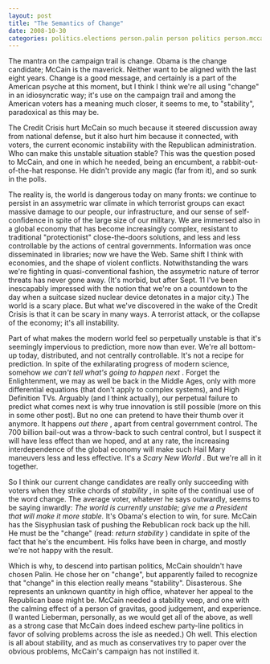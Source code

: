```yaml
---
layout: post
title: "The Semantics of Change"
date: 2008-10-30
categories: politics.elections person.palin person politics person.mccain person.obama
---
```


The mantra on the campaign trail is change. Obama is the change candidate;
McCain is the maverick. Neither want to be aligned with the last eight years. 
Change is a good message, and certainly is a part of the American psyche at this
moment, but I think I think we're all using "change" in an idiosyncratic way;
it's use on the campaign trail and among the American voters has a meaning much
closer, it seems to me, to "stability", paradoxical as this may be. 

The Credit Crisis hurt McCain so much because it steered discussion away from
national defense, but it also hurt him because it connected, with voters, the
current economic instability with the Republican administration. Who can make
this unstable situation stable? This was the question posed to McCain, and one
in which he needed, being an encumbent, a rabbit-out-of-the-hat response. He
didn't provide any magic (far from it), and so sunk in the polls. 

The reality is, the world is dangerous today on many fronts: we continue to
persist in an assymetric war climate in which terrorist groups can exact massive
damage to our people, our infrastructure, and our sense of self-confidence in
spite of the large size of our military. We are immersed also in a global
economy that has become increasingly complex, resistant to traditional
"protectionist" close-the-doors solutions, and less and less controllable by the
actions of central governments. Information was once disseminated in libraries;
now we have the Web. Same shift I think with economies, and the shape of
violent conflicts. Notwithstanding the wars we're fighting in quasi-conventional
fashion, the assymetric nature of terror threats has never gone away. (It's
morbid, but after Sept. 11 I've been inescapably impressed with the notion that
we're on a countdown to the day when a suitcase sized nuclear device detonates
in a major city.) The world is a scary place. But what we've discovered in the
wake of the Credit Crisis is that it can be scary in many ways. A terrorist
attack, or the collapse of the economy; it's all instability.

Part of what makes the modern world feel so perpetually unstable is that it's
seemingly impervious to prediction, more now than ever. We're all bottom-up
today, distributed, and not centrally controllable. It's not a recipe for
prediction. In spite of the exhilarating progress of modern science, somehow 
_we can't tell what's going to happen next_ . Forget the Enlightenment, we may
as well be back in the Middle Ages, only with more differential equations (that
don't apply to complex systems), and High Definition TVs. Arguably (and I think
actually), our perpetual failure to predict what comes next is why true
innovation is still possible (more on this in some other post). But no one can
pretend to have their thumb over it anymore. It happens _out there_ , apart
from central government control. The 700 billion bail-out was a throw-back to
such central control, but I suspect it will have less effect than we hoped, and
at any rate, the increasing interdependence of the global economy will make such
Hail Mary maneuvers less and less effective. It's a _Scary New World_ . But
we're all in it together.

So I think our current change candidates are really only succeeding with voters
when they strike chords of _stability_ , in spite of the continual use of the
word change. The average voter, whatever he says outwardly, seems to be saying
inwardly: _The world is currently unstable; give me a President that will make
it more stable._ It's Obama's election to win, for sure. McCain has the
Sisyphusian task of pushing the Rebublican rock back up the hill. He must be
the "change" (read: _return stability_ ) candidate in spite of the fact that
he's the encumbent. His folks have been in charge, and mostly we're not happy
with the result.

Which is why, to descend into partisan politics, McCain shouldn't have chosen
Palin. He chose her on "change", but apparently failed to recognize that
"change" in this election really means "stability". Disasterous. She
represents an unknown quantity in high office, whatever her appeal to the
Republican base might be. McCain needed a stability veep, and one with the
calming effect of a person of gravitas, good judgement, and experience. (I
wanted Lieberman, personally, as we would get all of the above, as well as a
strong case that McCain does indeed eschew party-line politics in favor of
solving problems across the isle as needed.) Oh well. This election is all
about stability, and as much as conservatives try to paper over the obvious
problems, McCain's campaign has not instilled
it.